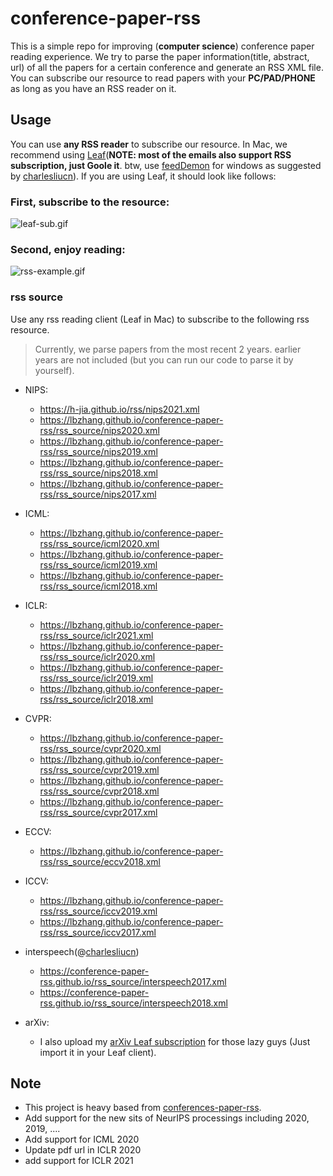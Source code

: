 # conference-paper-rss

This is a simple repo for improving (**computer science**) conference paper reading experience. We try to parse the paper information(title, abstract, url) of all the papers for a certain conference and generate an RSS XML file. You can subscribe our resource to read papers with your **PC/PAD/PHONE** as long as you have an RSS reader on it.

## Usage

You can use **any RSS reader** to subscribe our resource. In Mac, we recommend using [Leaf](https://itunes.apple.com/cn/app/leaf-rss-%E6%96%B0%E9%97%BB%E9%98%85%E8%AF%BB%E5%99%A8/id576338668?mt=12)(**NOTE: most of the emails also support RSS subscription, just Goole it**. btw, use [feedDemon](http://www.feeddemon.com/) for windows as suggested by [charlesliucn](https://github.com/charlesliucn)). If you are using Leaf, it should look like follows:
### First, subscribe to the resource:

![leaf-sub.gif](leaf-sub.gif)

### Second, enjoy reading:

![rss-example.gif](rss-example.gif)
### rss source
Use any rss reading client (Leaf in Mac) to subscribe to the following rss resource.
> Currently, we parse papers from the most recent 2 years. earlier years are not included (but you can run our code to parse it by yourself).
+ NIPS:
  + https://h-jia.github.io/rss/nips2021.xml
  + https://lbzhang.github.io/conference-paper-rss/rss_source/nips2020.xml
  + https://lbzhang.github.io/conference-paper-rss/rss_source/nips2019.xml
  + https://lbzhang.github.io/conference-paper-rss/rss_source/nips2018.xml
  + https://lbzhang.github.io/conference-paper-rss/rss_source/nips2017.xml

+ ICML:
  + https://lbzhang.github.io/conference-paper-rss/rss_source/icml2020.xml
  + https://lbzhang.github.io/conference-paper-rss/rss_source/icml2019.xml
  + https://lbzhang.github.io/conference-paper-rss/rss_source/icml2018.xml

+ ICLR:
  + https://lbzhang.github.io/conference-paper-rss/rss_source/iclr2021.xml
  + https://lbzhang.github.io/conference-paper-rss/rss_source/iclr2020.xml
  + https://lbzhang.github.io/conference-paper-rss/rss_source/iclr2019.xml
  + https://lbzhang.github.io/conference-paper-rss/rss_source/iclr2018.xml

+ CVPR:
  + https://lbzhang.github.io/conference-paper-rss/rss_source/cvpr2020.xml
  + https://lbzhang.github.io/conference-paper-rss/rss_source/cvpr2019.xml
  + https://lbzhang.github.io/conference-paper-rss/rss_source/cvpr2018.xml
  + https://lbzhang.github.io/conference-paper-rss/rss_source/cvpr2017.xml

+ ECCV:
  + https://lbzhang.github.io/conference-paper-rss/rss_source/eccv2018.xml

+ ICCV:

  + https://lbzhang.github.io/conference-paper-rss/rss_source/iccv2019.xml
  + https://lbzhang.github.io/conference-paper-rss/rss_source/iccv2017.xml

+ interspeech(@[charlesliucn](https://github.com/charlesliucn))
  + https://conference-paper-rss.github.io/rss_source/interspeech2017.xml
  + https://conference-paper-rss.github.io/rss_source/interspeech2018.xml
+ arXiv:
  + I also upload my [arXiv Leaf subscription](https://github.com/conference-paper-rss/conference-paper-rss.github.io/blob/master/Leaf%20Subscriptions.xml) for those lazy guys (Just import it in your Leaf client).

## Note
 - This project is heavy based from [conferences-paper-rss](https://github.com/conference-paper-rss/conference-paper-rss.github.io).  
 - Add support for the new sits of NeurIPS processings including 2020, 2019, ....  
 - Add support for ICML 2020  
 - Update pdf url in ICLR 2020  
 - add support for ICLR 2021
